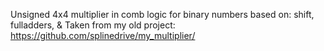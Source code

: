 Unsigned 4x4 multiplier in comb logic for binary numbers based on: shift, fulladders, &
Taken from my old project: https://github.com/splinedrive/my_multiplier/
